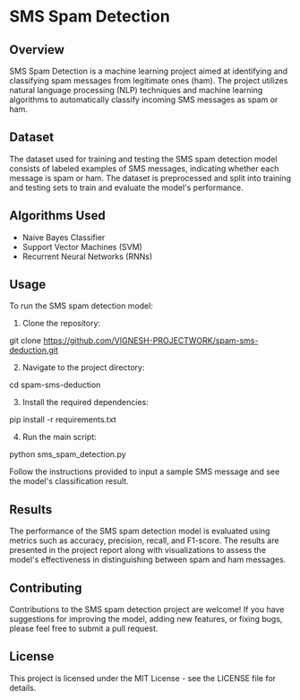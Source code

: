 # SMS Spam Detection

## Overview

SMS Spam Detection is a machine learning project aimed at identifying and classifying spam messages from legitimate ones (ham). The project utilizes natural language processing (NLP) techniques and machine learning algorithms to automatically classify incoming SMS messages as spam or ham.

## Dataset

The dataset used for training and testing the SMS spam detection model consists of labeled examples of SMS messages, indicating whether each message is spam or ham. The dataset is preprocessed and split into training and testing sets to train and evaluate the model's performance.

## Algorithms Used

- Naive Bayes Classifier
- Support Vector Machines (SVM)
- Recurrent Neural Networks (RNNs)

## Usage

To run the SMS spam detection model:

1. Clone the repository:

git clone https://github.com/VIGNESH-PROJECTWORK/spam-sms-deduction.git

2. Navigate to the project directory:

cd spam-sms-deduction

3. Install the required dependencies:

pip install -r requirements.txt

4. Run the main script:

python sms_spam_detection.py

Follow the instructions provided to input a sample SMS message and see the model's classification result.

## Results

The performance of the SMS spam detection model is evaluated using metrics such as accuracy, precision, recall, and F1-score. The results are presented in the project report along with visualizations to assess the model's effectiveness in distinguishing between spam and ham messages.

## Contributing

Contributions to the SMS spam detection project are welcome! If you have suggestions for improving the model, adding new features, or fixing bugs, please feel free to submit a pull request.

## License

This project is licensed under the MIT License - see the LICENSE file for details.

